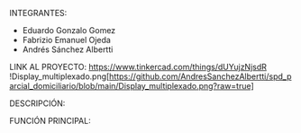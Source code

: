 INTEGRANTES:
- Eduardo Gonzalo Gomez
- Fabrizio Emanuel Ojeda
- Andrés Sánchez Albertti

LINK AL PROYECTO:
https://www.tinkercad.com/things/dUYujzNjsdR
!Display_multiplexado.png[https://github.com/AndresSanchezAlbertti/spd_parcial_domiciliario/blob/main/Display_multiplexado.png?raw=true]

DESCRIPCIÓN:

FUNCIÓN PRINCIPAL:




